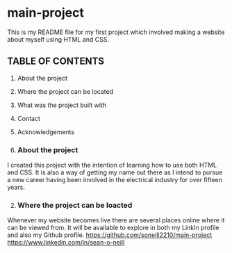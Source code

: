 # main-project

This is my README file for my first project which involved making a website about myself using HTML and CSS.

## TABLE OF CONTENTS

1. About the project
2. Where the project can be located
3. What was the project built with
4. Contact
5. Acknowledgements

1. ### About the project
I created this project with the intention of learning how to use both HTML and CSS. It is also a way of getting my name out there as I intend to pursue a new career having been involved in the electrical industry for over fifteen years.

2. ### Where the project can be loacted 
Whenever my website becomes live there are several places online where it can be viewed from. It will be available to explore in both my
LinkIn profile and also my Github profile.
https://github.com/soneill2210/main-project
https://www.linkedin.com/in/sean-o-neill